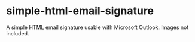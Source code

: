 # simple-html-email-signature
A simple HTML email signature usable with Microsoft Outlook. Images not included.
